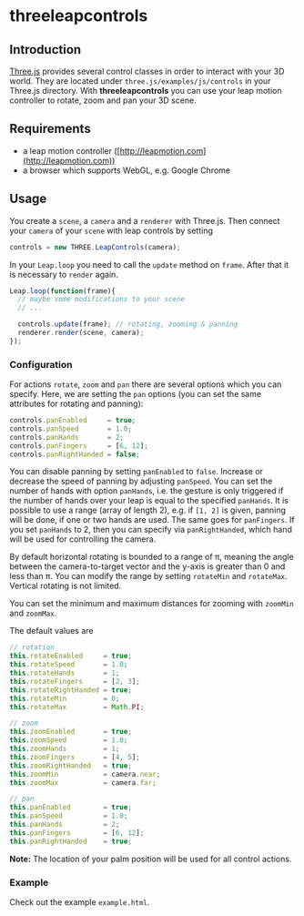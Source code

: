 threeleapcontrols
=================

## Introduction

[Three.js](http://threejs.org) provides several control classes in order to interact with your 3D world.
They are located under `three.js/examples/js/controls` in your Three.js directory.
With **threeleapcontrols** you can use your leap motion controller to rotate, zoom and pan 
your 3D scene.

## Requirements 

- a leap motion controller ([http://leapmotion.com](http://leapmotion.com))
- a browser which supports WebGL, e.g. Google Chrome

## Usage

You create a `scene`, a `camera` and a `renderer` with Three.js.
Then connect your `camera` of your `scene` with leap controls by setting

```javascript
controls = new THREE.LeapControls(camera);
```

In your `Leap.loop` you need to call the `update` method on `frame`. After that it is necessary to `render`
again.

```javascript
Leap.loop(function(frame){
  // maybe some modifications to your scene
  // ...

  controls.update(frame); // rotating, zooming & panning
  renderer.render(scene, camera);
});
```

### Configuration

For actions `rotate`, `zoom` and `pan` there are several options which you can specify.
Here, we are setting the `pan` options (you can set the same attributes for rotating and panning):

```javascript
controls.panEnabled     = true;
controls.panSpeed       = 1.0;
controls.panHands       = 2;
controls.panFingers     = [6, 12];
controls.panRightHanded = false;
```

You can disable panning by setting `panEnabled` to `false`. Increase or decrease the speed of panning by adjusting
`panSpeed`. You can set the number of hands with option `panHands`, i.e. the gesture is only triggered if the number of hands over your leap is equal to 
the specified `panHands`. It is possible to use a range (array of length 2), e.g. if `[1, 2]` is given, panning will be done, if one or two hands
are used. The same goes for `panFingers`. If you set `panHands` to 2, then you can specify via `panRightHanded`, which hand will be used for controlling the camera. 

By default horizontal rotating is bounded to a range of π, meaning the angle between the camera-to-target vector and the y-axis is greater than 0 and less than π. You can modify the range by setting `rotateMin` and `rotateMax`. Vertical rotating is not limited.

You can set the minimum and maximum distances for zooming with `zoomMin` and `zoomMax`.

The default values are

```javascript
// rotation
this.rotateEnabled     = true;
this.rotateSpeed       = 1.0;
this.rotateHands       = 1;
this.rotateFingers     = [2, 3]; 
this.rotateRightHanded = true;
this.rotateMin         = 0;
this.rotateMax         = Math.PI;

// zoom
this.zoomEnabled       = true;
this.zoomSpeed         = 1.0;
this.zoomHands         = 1;
this.zoomFingers       = [4, 5];
this.zoomRightHanded   = true;
this.zoomMin           = camera.near;
this.zoomMax           = camera.far;

// pan
this.panEnabled        = true;
this.panSpeed          = 1.0;
this.panHands          = 2;
this.panFingers        = [6, 12];
this.panRightHanded    = true;
```

**Note:** The location of your palm position will be used for all control actions.

### Example

Check out the example `example.html`.